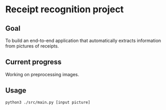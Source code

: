 # Receipt recognition project
## Goal
To build an end-to-end application that automatically extracts information from pictures of receipts.
## Current progress
Working on preprocessing images.
## Usage
```
python3 ./src/main.py [input picture]
```
